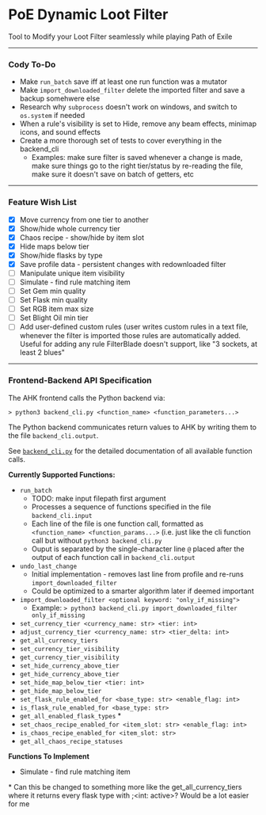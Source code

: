 # PoE Dynamic Loot Filter

Tool to Modify your Loot Filter seamlessly while playing Path of Exile

- - -

### Cody To-Do
 - Make `run_batch` save iff at least one run function was a mutator
 - Make `import_downloaded_filter` delete the imported filter and save a backup somehwere else
 - Research why `subprocess` doesn't work on windows, and switch to `os.system` if needed
 - When a rule's visibility is set to Hide, remove any beam effects, minimap icons, and sound effects
 - Create a more thorough set of tests to cover everything in the backend_cli
   - Examples: make sure filter is saved whenever a change is made, make sure things go to the
     right tier/status by re-reading the file, make sure it doesn't save on batch of getters, etc

- - -

### Feature Wish List
 - [x] Move currency from one tier to another
 - [x] Show/hide whole currency tier
 - [x] Chaos recipe - show/hide by item slot
 - [x] Hide maps below tier
 - [x] Show/hide flasks by type
 - [x] Save profile data - persistent changes with redownloaded filter
 - [ ] Manipulate unique item visibility
 - [ ] Simulate - find rule matching item
 - [ ] Set Gem min quality
 - [ ] Set Flask min quality
 - [ ] Set RGB item max size
 - [ ] Set Blight Oil min tier
 - [ ] Add user-defined custom rules (user writes custom rules in a text file,
   whenever the filter is imported those rules are automatically added.
   Useful for adding any rule FilterBlade doesn't support, like "3 sockets, at least 2 blues"

- - -

### Frontend-Backend API Specification

The AHK frontend calls the Python backend via:
```
> python3 backend_cli.py <function_name> <function_parameters...>
```
The Python backend communicates return values to AHK by writing them to the file `backend_cli.output`.

See [`backend_cli.py`](https://github.com/Apollys/PoEDynamicLootFilter/blob/master/backend_cli.py) for the detailed documentation of all available function calls.

**Currently Supported Functions:**
  - `run_batch`
    - TODO: make input filepath first argument
    - Processes a sequence of functions specified in the file `backend_cli.input`
    - Each line of the file is one function call, formatted as `<function_name> <function_params...>` (i.e. just like the cli function call but without `python3 backend_cli.py `
    - Ouput is separated by the single-character line `@` placed after the output of each function call in `backend_cli.output`
  - `undo_last_change`
    - Initial implementation - removes last line from profile and re-runs `import_downloaded_filter`
    - Could be optimized to a smarter algorithm later if deemed important
  - `import_downloaded_filter <optional keyword: "only_if_missing">`
    - Example: `> python3 backend_cli.py import_downloaded_filter only_if_missing`
  - `set_currency_tier <currency_name: str> <tier: int>`
  - `adjust_currency_tier <currency_name: str> <tier_delta: int>`
  - `get_all_currency_tiers`
  - `set_currency_tier_visibility`
  - `get_currency_tier_visibility`
  - `set_hide_currency_above_tier`
  - `get_hide_currency_above_tier`
  - `set_hide_map_below_tier <tier: int>`
  - `get_hide_map_below_tier`
  - `set_flask_rule_enabled_for <base_type: str> <enable_flag: int>`
  - `is_flask_rule_enabled_for <base_type: str>`
  - `get_all_enabled_flask_types` \*
  - `set_chaos_recipe_enabled_for <item_slot: str> <enable_flag: int>`
  - `is_chaos_recipe_enabled_for <item_slot: str>`
  - `get_all_chaos_recipe_statuses`

**Functions To Implement**
 - Simulate - find rule matching item

\* Can this be changed to something more like the get_all_currency_tiers where it returns every flask type with <flask name>;<int: active>? Would be a lot easier for me
 
